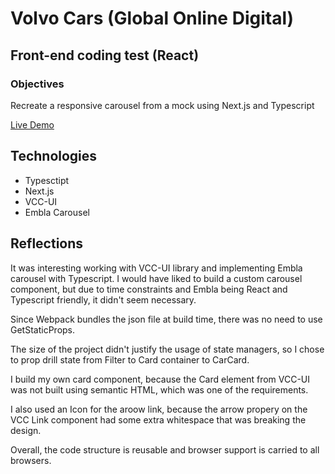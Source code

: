 # Volvo Cars (Global Online Digital)
## Front-end coding test (React)

### Objectives
Recreate a responsive carousel from a mock using Next.js and Typescript


[Live Demo](https://god-frontend-code-test-aleksmarinova.vercel.app/)
## Technologies 
- Typesctipt
- Next.js
- VCC-UI
- Embla Carousel

## Reflections
It was interesting working with VCC-UI library and implementing Embla carousel with Typescript. I would have liked to build a custom carousel component, but due to time constraints and Embla being React and Typescript friendly, it didn't seem necessary.

Since Webpack bundles the json file at build time, there was no need to use GetStaticProps.

The size of the project didn't justify the usage of state managers, so I chose to prop drill state from Filter to Card container to CarCard.

I build my own card component, because the Card element from VCC-UI was not built using semantic HTML, which was one of the requirements.

I also used an Icon for the aroow link, because the arrow propery on the VCC Link component had some extra whitespace that was breaking the design.

Overall, the code structure is reusable and browser support is carried to all browsers.